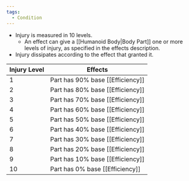 ```yaml
---
tags:
  - Condition
---
```

- Injury is measured in 10 levels.
	- An effect can give a [[Humanoid Body|Body Part]] one or more levels of injury, as specified in the effects description.
- Injury dissipates according to the effect that granted it.

| Injury Level | Effects                          |
| ------------ | -------------------------------- |
| 1            | Part has 90% base [[Efficiency]] |
| 2            | Part has 80% base [[Efficiency]] |
| 3            | Part has 70% base [[Efficiency]] |
| 4            | Part has 60% base [[Efficiency]] |
| 5            | Part has 50% base [[Efficiency]] |
| 6            | Part has 40% base [[Efficiency]] |
| 7            | Part has 30% base [[Efficiency]] |
| 8            | Part has 20% base [[Efficiency]] |
| 9            | Part has 10% base [[Efficiency]] |
| 10           | Part has 0% base [[Efficiency]]  |


